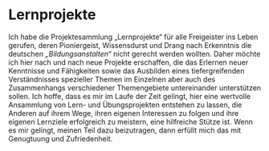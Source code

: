 # Lernprojekte

Ich habe die Projektesammlung „Lernprojekte“ für alle Freigeister ins Leben gerufen, deren Pioniergeist, Wissensdurst und Drang nach Erkenntnis die deutschen _„Bildungsanstalten“_ nicht gerecht werden wollten. Daher möchte ich hier nach und nach neue Projekte erschaffen, die das Erlernen neuer Kenntnisse und Fähigkeiten sowie das Ausbilden eines tiefergreifenden Verständnisses spezieller Themen im Einzelnen aber auch des Zusammenhangs verschiedener Themengebiete untereinander unterstützen sollen. Ich hoffe, dass es mir im Laufe der Zeit gelingt, hier eine wertvolle Ansammlung von Lern- und Übungsprojekten entstehen zu lassen, die Anderen auf ihrem Wege, ihren eigenen Interessen zu folgen und ihre eigenen Lernziele erfolgreich zu meistern, eine hilfreiche Stütze ist. Wenn es mir gelingt, meinen Teil dazu beizutragen, dann erfüllt mich das mit Genugtuung und Zufriedenheit.
<!--
**lernprojekte/lernprojekte** is a ✨ _special_ ✨ repository because its `README.md` (this file) appears on your GitHub profile.

Here are some ideas to get you started:

- 👋
- 🔭 I’m currently working on ...
- 🌱 I’m currently learning ...
- 👯 I’m looking to collaborate on ...
- 🤔 I’m looking for help with ...
- 💬 Ask me about ...
- 📫 How to reach me: ...
- 😄 Pronouns: ...
- ⚡ Fun fact: ...

-->
